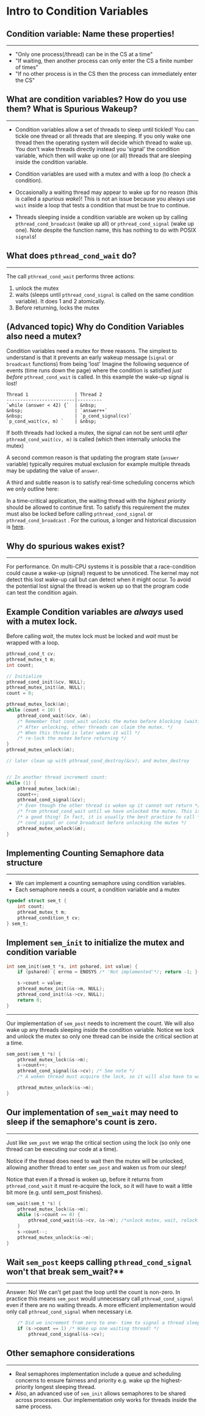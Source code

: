 # Intro to Condition Variables


## Condition variable:  Name these properties!

----

* "Only one process(/thread) can be in the CS at a time"
* "If waiting, then another process can only enter the CS a finite number of times" 
* "If no other process is in the CS then the process can immediately enter the CS"

## What are condition variables? How do you use them? What is Spurious Wakeup?

----

* Condition variables allow a set of threads to sleep until tickled! You can tickle one thread or all threads that are sleeping. If you only wake one thread then the operating system will decide which thread to wake up. You don't wake threads directly instead you 'signal' the condition variable, which then will wake up one (or all) threads that are sleeping inside the condition variable.

* Condition variables are used with a mutex and with a loop (to check a condition).

* Occasionally a waiting thread may appear to wake up for no reason (this is called a _spurious wake_)! This is not an issue because you always use `wait` inside a loop that tests a condition that must be true to continue.

* Threads sleeping inside a condition variable are woken up by calling `pthread_cond_broadcast` (wake up all) or `pthread_cond_signal` (wake up one). Note despite the function name, this has nothing to do with POSIX `signal`s!

## What does `pthread_cond_wait` do?

----

The call `pthread_cond_wait` performs three actions:
1. unlock the mutex
2. waits (sleeps until `pthread_cond_signal` is called on the same condition variable). It does 1 and 2 atomically.
3. Before returning, locks the mutex

## (Advanced topic) Why do Condition Variables also need a mutex?
Condition variables need a mutex for three reasons. 
The simplest to understand is that it prevents an early wakeup message (`signal` or `broadcast` functions) from being 'lost'
Imagine the following sequence of events (time runs down the page) 
where the condition is satisfied _just before_ `pthread_cond_wait` is called. 
In this example the wake-up signal is lost!
```
Thread 1                 | Thread 2
-------------------------|---------
`while (answer < 42) {`  | &nbsp;
&nbsp;                   | `answer++`
&nbsp;                   | `p_cond_signal(cv)`
`p_cond_wait(cv, m) `    | &nbsp;
```

If both threads had locked a mutex, 
the signal can not be sent until _after_ `pthread_cond_wait(cv, m)` is called (which then internally unlocks the mutex)

A second common reason is that updating the program state (`answer` variable) typically requires mutual exclusion
for example multiple threads may be updating the value of `answer`.

A third and subtle reason is to satisfy real-time scheduling concerns which we only outline here: 

In a time-critical application, the waiting thread with the _highest priority_ should be allowed to continue first. 
To satisfy this requirement the mutex must also be locked before calling `pthread_cond_signal` or `pthread_cond_broadcast` . 
For the curious, a longer and historical discussion is [here](https://groups.google.com/forum/?hl=ky#!msg/comp.programming.threads/wEUgPq541v8/ZByyyS8acqMJ).

## Why do spurious wakes exist?

----

For performance. On multi-CPU systems it is possible that a race-condition could cause a wake-up (signal) request to be unnoticed. 
The kernel may not detect this lost wake-up call but can detect when it might occur. 
To avoid the potential lost signal the thread is woken up so that the program code can test the condition again.

## Example Condition variables are _always_ used with a mutex lock.

Before calling _wait_, the mutex lock must be locked and _wait_ must be wrapped with a loop.
```C
pthread_cond_t cv;
pthread_mutex_t m;
int count;

// Initialize
pthread_cond_init(&cv, NULL);
pthread_mutex_init(&m, NULL);
count = 0;

pthread_mutex_lock(&m);
while (count < 10) {
    pthread_cond_wait(&cv, &m); 
    /* Remember that cond_wait unlocks the mutex before blocking (waiting)! */
    /* After unlocking, other threads can claim the mutex. */
    /* When this thread is later woken it will */
    /* re-lock the mutex before returning */
}
pthread_mutex_unlock(&m);

// later clean up with pthread_cond_destroy(&cv); and mutex_destroy 


// In another thread increment count:
while (1) {
    pthread_mutex_lock(&m);
    count++;
    pthread_cond_signal(&cv);
    /* Even though the other thread is woken up it cannot not return */
    /* from pthread_cond_wait until we have unlocked the mutex. This is */
    /* a good thing! In fact, it is usually the best practice to call */
    /* cond_signal or cond_broadcast before unlocking the mutex */
    pthread_mutex_unlock(&m);
}
```

## Implementing Counting Semaphore data structure


----

* We can implement a counting semaphore using condition variables.
* Each semaphore needs a count, a condition variable and a mutex
```C
typedef struct sem_t {
    int count; 
    pthread_mutex_t m;
    pthread_condition_t cv;
} sem_t;
```


## Implement `sem_init` to initialize the mutex and condition variable

```C
int sem_init(sem_t *s, int pshared, int value) {
    if (pshared) { errno = ENOSYS /* 'Not implemented'*/; return -1; }

    s->count = value;
    pthread_mutex_init(&s->m, NULL);
    pthread_cond_init(&s->cv, NULL);
    return 0;
}
```

----

Our implementation of `sem_post` needs to increment the count.
We will also wake up any threads sleeping inside the condition variable.
Notice we lock and unlock the mutex so only one thread can be inside the critical section at a time.
```C
sem_post(sem_t *s) {
    pthread_mutex_lock(&s->m);
    s->count++;
    pthread_cond_signal(&s->cv); /* See note */
    /* A woken thread must acquire the lock, so it will also have to wait until we call unlock */

    pthread_mutex_unlock(&s->m);
}
```
## Our implementation of `sem_wait` may need to sleep if the semaphore's count is zero.

----

Just like `sem_post` we wrap the critical section using the lock (so only one thread can be executing our code at a time).

Notice if the thread does need to wait then the mutex will be unlocked, 
allowing another thread to enter `sem_post` and waken us from our sleep!

Notice that even if a thread is woken up, before it returns from  `pthread_cond_wait` it must re-acquire the lock, 
so it will have to wait a little bit more (e.g. until sem_post finishes). 

```C
sem_wait(sem_t *s) {
    pthread_mutex_lock(&s->m);
    while (s->count == 0) {
        pthread_cond_wait(&s->cv, &s->m); /*unlock mutex, wait, relock mutex */
    }
    s->count--;
    pthread_mutex_unlock(&s->m);
}
```


## Wait `sem_post` keeps calling `pthread_cond_signal` won't that break sem_wait?**

----

Answer: No! We can't get past the loop until the count is non-zero. In practice this means `sem_post` would unnecessary call `pthread_cond_signal` even if there are no waiting threads. A more efficient implementation would only call `pthread_cond_signal` when necessary i.e.
```C
    /* Did we increment from zero to one- time to signal a thread sleeping inside sem_post */
    if (s->count == 1) /* Wake up one waiting thread! */
        pthread_cond_signal(&s->cv);
``` 

## Other semaphore considerations

----

* Real semaphores implementation include a queue and scheduling concerns to ensure fairness and priority e.g. wake up the highest-priority longest sleeping thread.
* Also, an advanced use of `sem_init` allows semaphores to be shared across processes. Our implementation only works for threads inside the same process.
